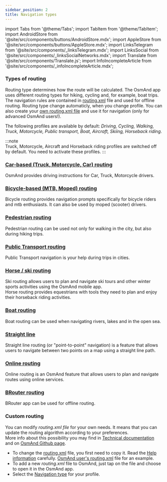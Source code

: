 ```yaml
---
sidebar_position: 2
title: Navigation types
---
```


import Tabs from '@theme/Tabs';
import TabItem from '@theme/TabItem';
import AndroidStore from '@site/src/components/buttons/AndroidStore.mdx';
import AppleStore from '@site/src/components/buttons/AppleStore.mdx';
import LinksTelegram from '@site/src/components/_linksTelegram.mdx';
import LinksSocial from '@site/src/components/_linksSocialNetworks.mdx';
import Translate from '@site/src/components/Translate.js';
import InfoIncompleteArticle from '@site/src/components/_infoIncompleteArticle.mdx';

### Types of routing  

Routing type determines how the route will be calculated. The OsmAnd app uses different routing types for hiking, cycling and, for example, boat trips. The navigation rules are contained in [routing.xml](../docs/technical/osmand-file-formats/osmand-routing-xml.md) file and used for offline routing. Routing type change automaticly, when you change profile. You can also create your [own routing.xml file](#custom-routing) and use it for navigation (only for advanced OsmAnd users!).  

The following profiles are available by default: *Driving, Cycling, Walking, Truck, Motorcycle, Public transport, Boat, Aircraft, Skiing, Horseback riding*.  

:::note  
Truck, Motorcycle, Aircraft and Horseback riding profiles are switched off by default. You need to activate these profiles.
:::

### [Car-based (Truck, Motorcycle, Car) routing](#car-based-routing)

OsmAnd provides driving instructions for Car, Truck, Motorcycle drivers.  
### [Bicycle-based (MTB, Moped) routing](#bicycle-based-routing)

Bicycle routing provides navigation prompts specifically for bicycle riders and mtb enthusiasts. It can also be used by moped (scooter) drivers.  

### [Pedestrian routing](#pedestrian-routing)

Pedestrian routing can be used not only for walking in the city, but also during hiking trips.
### [Public Transport routing](./public-transport-navigation.md)

Public Transport navigation is your help during trips in cities.

### [Horse / ski routing](#horse-ski-routing)

Ski routing allows users to plan and navigate ski tours and other winter sports activities using the OsmAnd mobile app.  
Horse routing provides equestrians with tools they need to plan and enjoy their horseback riding activities.  
### [Boat routing](#boat-navigation)

Boat routing can be used when navigating rivers, lakes and in the open sea.
### [Straight line](#straight-line-routing) 

Straight line routing (or "point-to-point" navigation) is a feature that allows users to navigate between two points on a map using a straight line path.  
### [Online routing](#online-routing)

Online routing is an OsmAnd feature that allows users to plan and navigate routes using online services.  

### [BRouter routing](./thirdparty-routing.md)

BRouter app can be used for offline routing.

### Custom routing

You can modify _routing.xml file_ for your own needs. It means that you can update the routing algorithm according to your preferences.  
More info about this possibility you may find in [Technical documentation](../../../technical/osmand-file-formats/osmand-routing-xml.md) and on [OsmAnd Github page](https://github.com/osmandapp/OsmAnd-resources/blob/master/routing/routing.xml).  

- To change the [routing.xml](https://github.com/osmandapp/OsmAnd-resources/blob/master/routing/routing.xml) file, you first need to copy it. Read the [Help information](https://github.com/osmandapp/OsmAnd-resources/blob/master/routing/routing.xml#L25) carefully. [OsmAnd user's routing.xml](https://groups.google.com/g/osmand/c/JvV7p_JJvEU) file for an example.
- To add a new *routing.xml* file to OsmAnd, just tap on the file and choose to open it in the OsmAnd app.
- Select the [Navigation type](../../navigation/route-navigation.md#type-of-navigation) for your profile.
